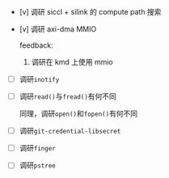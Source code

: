 * [v] 调研 siccl + silink 的 compute path 搜索

* [v] 调研 axi-dma MMIO

    feedback:

    1. 调研在 kmd 上使用 mmio

* [ ] 调研`inotify`

* [ ] 调研`read()`与`fread()`有何不同

    同理，调研`open()`和`fopen()`有何不同

* [ ] 调研`git-credential-libsecret`

* [ ] 调研`finger`

* [ ] 调研`pstree`
